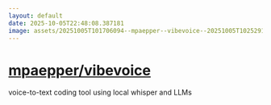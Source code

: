 ```yaml
---
layout: default
date: 2025-10-05T22:48:08.387181
image: assets/20251005T101706094--mpaepper--vibevoice--20251005T102529186--cropped.png
---
```


# [mpaepper/vibevoice](https://github.com/mpaepper/vibevoice)

voice-to-text coding tool using local whisper and LLMs
